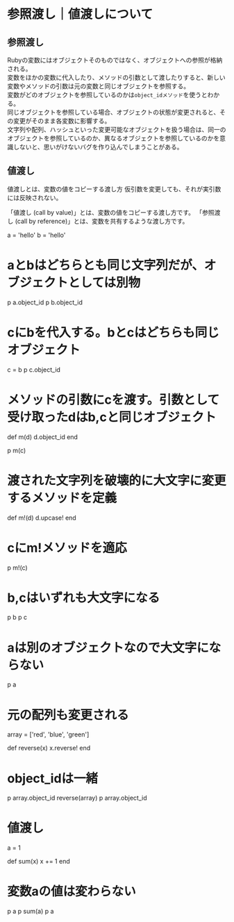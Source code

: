 # 参照渡し｜値渡しについて
## 参照渡し

Rubyの変数にはオブジェクトそのものではなく、オブジェクトへの参照が格納される。<br>
変数をほかの変数に代入したり、メソッドの引数として渡したりすると、新しい変数やメソッドの引数は元の変数と同じオブジェクトを参照する。<br>
変数がどのオブジェクトを参照しているのかは`object_idメソッド`を使うとわかる。<br>
同じオブジェクトを参照している場合、オブジェクトの状態が変更されると、その変更がそのまま各変数に影響する。<br>
文字列や配列、ハッシュといった変更可能なオブジェクトを扱う場合は、同一のオブジェクトを参照しているのか、異なるオブジェクトを参照しているのかを意識しないと、思いがけないバグを作り込んでしまうことがある。

## 値渡し
値渡しとは、変数の値をコピーする渡し方
仮引数を変更しても、それが実引数には反映されない。

「値渡し (call by value)」とは、変数の値をコピーする渡し方です。
「参照渡し (call by reference)」とは、変数を共有するような渡し方です。


a = 'hello'
b = 'hello'

# aとbはどちらとも同じ文字列だが、オブジェクトとしては別物
p a.object_id
p b.object_id

# cにbを代入する。bとcはどちらも同じオブジェクト
c = b
p c.object_id

# メソッドの引数にcを渡す。引数として受け取ったdはb,cと同じオブジェクト
def m(d)
  d.object_id
end

p m(c)

# 渡された文字列を破壊的に大文字に変更するメソッドを定義
def m!(d)
  d.upcase!
end

# cにm!メソッドを適応
p m!(c)

# b,cはいずれも大文字になる
p b
p c

# aは別のオブジェクトなので大文字にならない
p a

# 元の配列も変更される
array = ['red', 'blue', 'green']

def reverse(x)
  x.reverse!
end

# object_idは一緒
p array.object_id
reverse(array)
p array.object_id

# 値渡し

a = 1

def sum(x)
  x += 1
end

# 変数aの値は変わらない
p a
p sum(a)
p a

